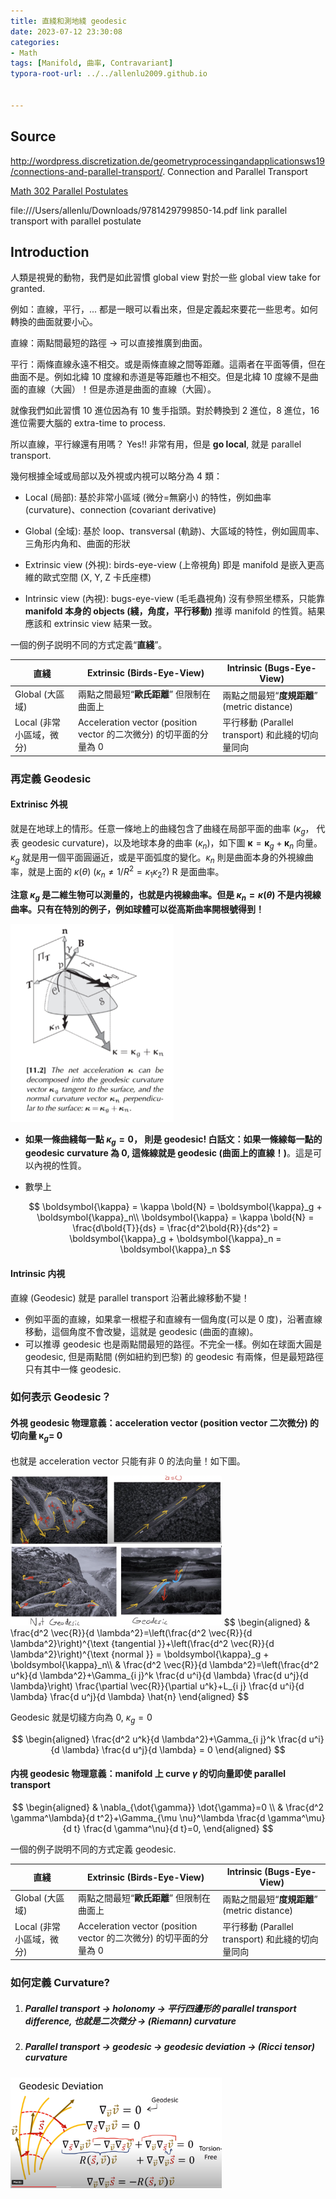 ```yaml
---
title: 直綫和測地綫 geodesic
date: 2023-07-12 23:30:08
categories:
- Math
tags: [Manifold, 曲率, Contravariant]
typora-root-url: ../../allenlu2009.github.io


---
```




## Source

http://wordpress.discretization.de/geometryprocessingandapplicationsws19/connections-and-parallel-transport/. Connection and Parallel Transport

[Math 302 Parallel Postulates](http://torus.math.uiuc.edu/jms/m302/02fl/handouts/ppostulates.pdf)

file:///Users/allenlu/Downloads/9781429799850-14.pdf  link parallel transport with parallel postulate



## Introduction

人類是視覺的動物，我們是如此習慣 global view 對於一些 global view take for granted.

例如：直線，平行，... 都是一眼可以看出來，但是定義起來要花一些思考。如何轉換的曲面就要小心。

直線：兩點間最短的路徑 -> 可以直接推廣到曲面。

平行：兩條直線永遠不相交。或是兩條直線之間等距離。這兩者在平面等價，但在曲面不是。例如北緯 10 度線和赤道是等距離也不相交。但是北緯 10 度線不是曲面的直線（大圓）！但是赤道是曲面的直線（大圓）。

就像我們如此習慣 10 進位因為有 10 隻手指頭。對於轉換到 2 進位，8 進位，16 進位需要大腦的 extra-time to process.  

所以直線，平行線還有用嗎？ Yes!!  非常有用，但是 **go local**, 就是 parallel transport.



幾何根據全域或局部以及外視或内視可以略分為 4 類：

* Local (局部):  基於非常小區域 (微分=無窮小) 的特性，例如曲率 (curvature)、connection (covariant derivative)

* Global (全域):  基於 loop、transversal (軌跡)、大區域的特性，例如圓周率、三角形内角和、曲面的形狀
* Extrinsic view (外視): birds-eye-view (上帝視角) 即是 manifold 是嵌入更高維的歐式空間 (X, Y, Z 卡氏座標)
* Intrinsic view (內視): bugs-eye-view (毛毛蟲視角) 沒有參照坐標系，只能靠 **manifold 本身的 objects (綫，角度，平行移動)** 推導 manifold 的性質。結果應該和 extrinsic view 結果一致。



一個的例子説明不同的方式定義“**直綫**”。

| 直綫                     | Extrinsic (Birds-Eye-View)                                   | Intrinsic (Bugs-Eye-View)                        |
| ------------------------ | ------------------------------------------------------------ | ------------------------------------------------ |
| Global (大區域)          | 兩點之間最短“**歐氏距離**” 但限制在曲面上                    | 兩點之間最短“**度規距離**” (metric distance)     |
| Local (非常小區域，微分) | Acceleration vector (position vector 的二次微分) 的切平面的分量為 0 | 平行移動 (Parallel transport) 和此綫的切向量同向 |



### 再定義 Geodesic

#### Extrinisc 外視

就是在地球上的情形。任意一條地上的曲綫包含了曲綫在局部平面的曲率 ($\kappa_g$， 代表 geodesic curvature)，以及地球本身的曲率 ($\kappa_n$)，如下圖 $\boldsymbol{\kappa} = \boldsymbol{\kappa}_g + \boldsymbol{\kappa}_n$ 向量。 $\kappa_g$ 就是用一個平面圓逼近，或是平面弧度的變化。$\kappa_n$ 則是曲面本身的外視線曲率，就是上面的 $\kappa(\theta)$  ($\kappa_n \ne 1/R^2 = \kappa_1 \kappa_2$?)  R 是面曲率。

**注意 $\kappa_g$ 是二維生物可以測量的，也就是内視線曲率。但是 $\kappa_n = \kappa(\theta)$ 不是内視線曲率。只有在特別的例子，例如球體可以從高斯曲率開根號得到！** 

<img src="/media/image-20240630231724208.png" alt="image-20240630231724208" style="zoom:67%;" />

* **如果一條曲綫每一點 $\kappa_g = 0$​， 則是 geodesic!  白話文：如果一條線每一點的 geodesic curvature 為 0, 這條線就是 geodesic (曲面上的直線！)**。這是可以內視的性質。

* 數學上 

  $$
  \boldsymbol{\kappa} = \kappa \bold{N} = \boldsymbol{\kappa}_g + \boldsymbol{\kappa}_n\\ 
  \boldsymbol{\kappa} = \kappa \bold{N} =  \frac{d\bold{T}}{ds} = \frac{d^2\bold{R}}{ds^2} = \boldsymbol{\kappa}_g + \boldsymbol{\kappa}_n = \boldsymbol{\kappa}_n
  $$



#### Intrinsic 内視

直線  (Geodesic) 就是 parallel transport 沿著此線移動不變！

* 例如平面的直線，如果拿一根棍子和直線有一個角度(可以是 0 度)，沿著直線移動，這個角度不會改變，這就是 geodesic (曲面的直線)。
* 可以推導 geodesic 也是兩點間最短的路徑。不完全一樣。例如在球面大圓是 geodesic, 但是兩點間 (例如紐約到巴黎) 的 geodesic 有兩條，但是最短路徑只有其中一條 geodesic.



### 如何表示 Geodesic？

#### 外視 geodesic 物理意義：acceleration vector (position vector 二次微分) 的切向量 $\boldsymbol{\kappa}_g$= 0  

也就是 acceleration vector 只能有非 0 的法向量！如下圖。

<img src="/media/image-20230709221623836.png" alt="image-20230709221623836" style="zoom:33%;" />

<img src="/media/image-20230709221547272.png" alt="image-20230709221547272" style="zoom:33%;" />
$$
\begin{aligned}
& \frac{d^2 \vec{R}}{d \lambda^2}=\left(\frac{d^2 \vec{R}}{d \lambda^2}\right)^{\text {tangential }}+\left(\frac{d^2 \vec{R}}{d \lambda^2}\right)^{\text {normal }} = \boldsymbol{\kappa}_g + \boldsymbol{\kappa}_n\\
& \frac{d^2 \vec{R}}{d \lambda^2}=\left(\frac{d^2 u^k}{d \lambda^2}+\Gamma_{i j}^k \frac{d u^i}{d \lambda} \frac{d u^j}{d \lambda}\right) \frac{\partial \vec{R}}{\partial u^k}+L_{i j} \frac{d u^i}{d \lambda} \frac{d u^j}{d \lambda} \hat{n}
\end{aligned}
$$

Geodesic 就是切綫方向為 0,  $\kappa_g = 0$

$$
\begin{aligned}
\frac{d^2 u^k}{d \lambda^2}+\Gamma_{i j}^k \frac{d u^i}{d \lambda} \frac{d u^j}{d \lambda} = 0 
\end{aligned}
$$

#### 内視 geodesic 物理意義：manifold 上 curve $\gamma$ 的切向量即使 parallel transport


$$
\begin{aligned}
& \nabla_{\dot{\gamma}} \dot{\gamma}=0 \\
& \frac{d^2 \gamma^\lambda}{d t^2}+\Gamma_{\mu \nu}^\lambda \frac{d \gamma^\mu}{d t} \frac{d \gamma^\nu}{d t}=0,
\end{aligned}
$$



一個的例子説明不同的方式定義 geodesic.

| 直綫                     | Extrinsic (Birds-Eye-View)                                   | Intrinsic (Bugs-Eye-View)                        |
| ------------------------ | ------------------------------------------------------------ | ------------------------------------------------ |
| Global (大區域)          | 兩點之間最短“**歐氏距離**” 但限制在曲面上                    | 兩點之間最短“**度規距離**” (metric distance)     |
| Local (非常小區域，微分) | Acceleration vector (position vector 的二次微分) 的切平面的分量為 0 | 平行移動 (Parallel transport) 和此綫的切向量同向 |





### 如何定義 Curvature?

1. ##### Parallel transport -> holonomy -> 平行四邊形的 parallel transport difference,  也就是二次微分 -> (Riemann) curvature 

2. ##### Parallel transport -> geodesic -> geodesic deviation -> (Ricci tensor) curvature



<img src="/media/image-20230715182630093.png" alt="image-20230715182630093" style="zoom: 33%;" />

